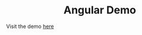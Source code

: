 <h1 align="center">Angular Demo</h1>

<p> Visit the demo <a href="https://stackblitz.com/edit/pe3ubx-7efxpn?file=src%2Findex.html"> here </a> </p>
